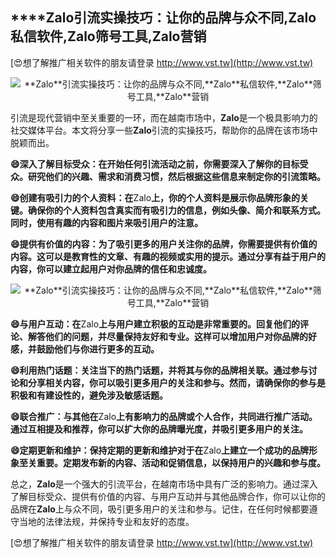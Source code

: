 ## ****Zalo**引流实操技巧：让你的品牌与众不同,**Zalo**私信软件,**Zalo**筛号工具,**Zalo**营销**

[😍想了解推广相关软件的朋友请登录 http://www.vst.tw](http://www.vst.tw)

 <center><img src="https://vst.tw/MP4/tuiguang/png/7.png" alt="**Zalo**引流实操技巧：让你的品牌与众不同,**Zalo**私信软件,**Zalo**筛号工具,**Zalo**营销"></center>

引流是现代营销中至关重要的一环，而在越南市场中，**Zalo**是一个极具影响力的社交媒体平台。本文将分享一些**Zalo**引流的实操技巧，帮助你的品牌在该市场中脱颖而出。

**😄深入了解目标受众：在开始任何引流活动之前，你需要深入了解你的目标受众。研究他们的兴趣、需求和消费习惯，然后根据这些信息来制定你的引流策略。**

**😄创建有吸引力的个人资料：在**Zalo**上，你的个人资料是展示你品牌形象的关键。确保你的个人资料包含真实而有吸引力的信息，例如头像、简介和联系方式。同时，使用有趣的内容和图片来吸引用户的注意。**

**😄提供有价值的内容：为了吸引更多的用户关注你的品牌，你需要提供有价值的内容。这可以是教育性的文章、有趣的视频或实用的提示。通过分享有益于用户的内容，你可以建立起用户对你品牌的信任和忠诚度。**

 <center><img src="https://vst.tw/MP4/tuiguang/png/1.png" alt="**Zalo**引流实操技巧：让你的品牌与众不同,**Zalo**私信软件,**Zalo**筛号工具,**Zalo**营销"></center>

**😄与用户互动：在**Zalo**上与用户建立积极的互动是非常重要的。回复他们的评论、解答他们的问题，并尽量保持友好和专业。这样可以增加用户对你品牌的好感，并鼓励他们与你进行更多的互动。**

**😄利用热门话题：关注当下的热门话题，并将其与你的品牌相关联。通过参与讨论和分享相关内容，你可以吸引更多用户的关注和参与。然而，请确保你的参与是积极和有建设性的，避免涉及敏感话题。**

**😄联合推广：与其他在**Zalo**上有影响力的品牌或个人合作，共同进行推广活动。通过互相提及和推荐，你可以扩大你的品牌曝光度，并吸引更多用户的关注。**

**😄定期更新和维护：保持定期的更新和维护对于在**Zalo**上建立一个成功的品牌形象至关重要。定期发布新的内容、活动和促销信息，以保持用户的兴趣和参与度。**

总之，**Zalo**是一个强大的引流平台，在越南市场中具有广泛的影响力。通过深入了解目标受众、提供有价值的内容、与用户互动并与其他品牌合作，你可以让你的品牌在**Zalo**上与众不同，吸引更多用户的关注和参与。记住，在任何时候都要遵守当地的法律法规，并保持专业和友好的态度。

[😍想了解推广相关软件的朋友请登录 http://www.vst.tw](http://www.vst.tw)



